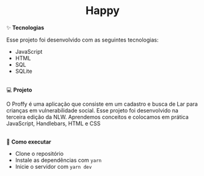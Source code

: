 <h1 align="center">Happy</h1>

✨ <b>Tecnologias</b>

Esse projeto foi desenvolvido com as seguintes tecnologias:

- JavaScript
- HTML
- SQL
- SQLite
<br/>
💻 <b>Projeto</b>

O Proffy é uma aplicação que consiste em um cadastro e busca de Lar para crianças em vulnerabilidade social.
Esse projeto foi desenvolvido na terceira edição da NLW. Aprendemos conceitos e colocamos em prática JavaScript, Handlebars, HTML e CSS

<br/>
🚀 <b>Como executar</b>

- Clone o repositório
- Instale as dependências com `yarn`
- Inicie o servidor com `yarn dev`
